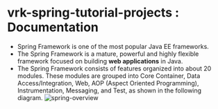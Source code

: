 # vrk-spring-tutorial-projects : Documentation

* Spring Framework is one of the most popular Java EE frameworks.
* The Spring Framework is a mature, powerful and highly flexible framework focused on building **web applications** in Java.
* The Spring Framework consists of features organized into about 20 modules. These modules are grouped into Core Container, Data Access/Integration, Web, AOP (Aspect Oriented Programming), Instrumentation, Messaging, and Test, as shown in the following diagram.
![spring-overview](https://github.com/veerrajukakarla434/vrk-spring-tutorial-projects/blob/main/src/images/spring-overview.png "spring-overview")
